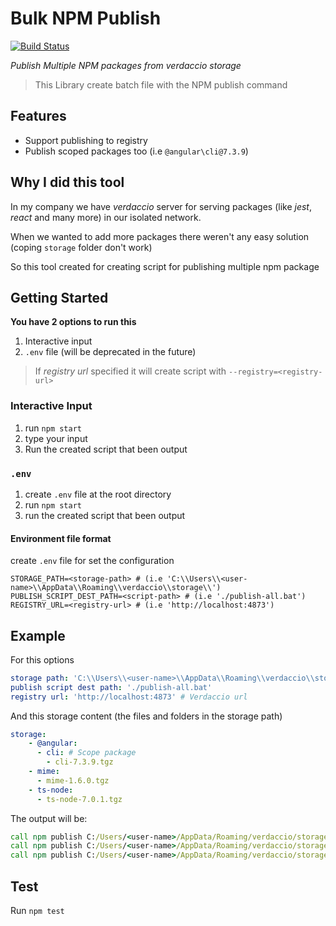 # Bulk NPM Publish
[![Build Status](https://travis-ci.com/rluvaton/bulk-npm-publish.svg?branch=master)](https://travis-ci.com/rluvaton/bulk-npm-publish)

_Publish Multiple NPM packages from verdaccio storage_
> This Library create batch file with the NPM publish command

## Features
- Support publishing to registry
- Publish scoped packages too (i.e `@angular\cli@7.3.9`)

## Why I did this tool
In my company we have _verdaccio_ server for serving packages (like _jest_, _react_ and many more) in our isolated network.

When we wanted to add more packages there weren't any easy solution (coping `storage` folder don't work)

So this tool created for creating script for publishing multiple npm package


## Getting Started
**You have 2 options to run this**
1. Interactive input
2. `.env` file (will be deprecated in the future)

> If _registry url_ specified it will create script with `--registry=<registry-url>`

### Interactive Input
1. run `npm start`
2. type your input
3. Run the created script that been output

### `.env`
1. create `.env` file at the root directory
2. run `npm start`
3. run the created script that been output

#### Environment file format
create `.env` file for set the configuration
```dotenv
STORAGE_PATH=<storage-path> # (i.e 'C:\\Users\\<user-name>\\AppData\\Roaming\\verdaccio\\storage\\')
PUBLISH_SCRIPT_DEST_PATH=<script-path> # (i.e './publish-all.bat')
REGISTRY_URL=<registry-url> # (i.e 'http://localhost:4873')
```


## Example
For this options
```yaml
storage path: 'C:\\Users\\<user-name>\\AppData\\Roaming\\verdaccio\\storage\\'
publish script dest path: './publish-all.bat'
registry url: 'http://localhost:4873' # Verdaccio url
```

And this storage content (the files and folders in the storage path)
```yaml
storage:
    - @angular:
      - cli: # Scope package
        - cli-7.3.9.tgz
    - mime:
      - mime-1.6.0.tgz
    - ts-node:
      - ts-node-7.0.1.tgz
```

The output will be:
```bat
call npm publish C:/Users/<user-name>/AppData/Roaming/verdaccio/storage/@angular/cli/cli-7.3.9.tgz
call npm publish C:/Users/<user-name>/AppData/Roaming/verdaccio/storage/mime/mime-1.6.0.tgz
call npm publish C:/Users/<user-name>/AppData/Roaming/verdaccio/storage/ts-node/ts-node-7.0.1.tgz
```

## Test
Run `npm test`
